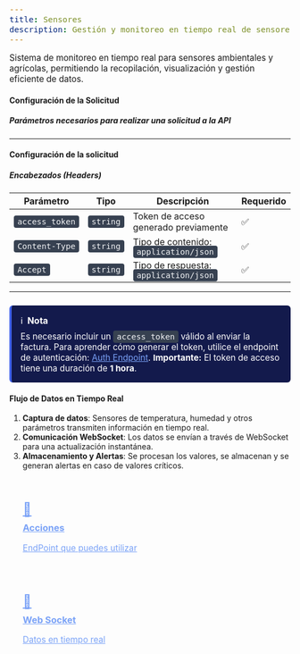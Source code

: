 ```yaml
---
title: Sensores
description: Gestión y monitoreo en tiempo real de sensores ambientales y agrícolas.
---
```


<style>
  .card-grid {
    display: grid;
    grid-template-columns: repeat(auto-fit, minmax(250px, 1fr));
    gap: 1.5rem;
    margin: 2rem 0;
  }
  .card {
    border: 1px solid var(--sl-color-gray-4);
    border-radius: 12px;
    padding: 1.5rem;
    transition: all 0.3s ease;
  }
  .card:hover {
    transform: translateY(-5px);
    box-shadow: 0 10px 20px rgba(0,0,0,0.1);
  }
  .card h3 {
    margin-top: 0.5rem;
  }
  .card-icon {
    font-size: 1.5rem;
    margin-bottom: 0.5rem;
  }

  /* Estilos para la nota */
  .note {
    background-color: #131a4c;
    color: white;
    padding: 1rem;
    border-radius: 6px;
    border-left: 4px solid #4263eb;
    max-width: 800px;
    margin-top: 1.5rem;
  }
  
  .note-header {
    font-size: 1rem;
    margin-bottom: 0.5rem;
    display: flex;
    align-items: center;
  }

  .icon {
    margin-right: 0.5rem;
  }

  p {
    margin: 0;
    font-size: 0.95rem;
  }

  code {
    background: #374151;
    color: #f3f4f6;
    padding: 0.2rem 0.4rem;
    border-radius: 4px;
    font-size: 0.9rem;
  }

  a {
    color: #7aa2f7;
    text-decoration: underline;
  }

  strong {
    font-weight: bold;
  }
</style>

Sistema de monitoreo en tiempo real para sensores ambientales y agrícolas, permitiendo la recopilación, visualización y gestión eficiente de datos.

#### Configuración de la Solicitud
##### Parámetros necesarios para realizar una solicitud a la API
---

#### Configuración de la solicitud

##### Encabezados (Headers)

<table>
  <thead>
    <tr>
      <th>Parámetro</th>
      <th>Tipo</th>
      <th>Descripción</th>
      <th>Requerido</th>
    </tr>
  </thead>
  <tbody>
    <tr>
      <td><code>access_token</code></td>
      <td><code>string</code></td>
      <td>Token de acceso generado previamente</td>
      <td>✅</td>
    </tr>
    <tr>
      <td><code>Content-Type</code></td>
      <td><code>string</code></td>
      <td>Tipo de contenido: <code>application/json</code></td>
      <td>✅</td>
    </tr>
    <tr>
      <td><code>Accept</code></td>
      <td><code>string</code></td>
      <td>Tipo de respuesta: <code>application/json</code></td>
      <td>✅</td>
    </tr>
  </tbody>
</table>

---

<div class="note">
  <div class="note-header">
    <span class="icon">ℹ️</span> <strong>Nota</strong>
  </div>
  <p>
    Es necesario incluir un <code>access_token</code> válido al enviar la factura. 
    Para aprender cómo generar el token, utilice el endpoint de autenticación: 
    <a href="../autenticacion/obtener-token/  ">Auth Endpoint</a>. <strong>Importante:</strong> 
    El token de acceso tiene una duración de <strong>1 hora</strong>.
  </p>
</div>

#### Flujo de Datos en Tiempo Real
1. **Captura de datos**: Sensores de temperatura, humedad y otros parámetros transmiten información en tiempo real.
2. **Comunicación WebSocket**: Los datos se envían a través de WebSocket para una actualización instantánea.
3. **Almacenamiento y Alertas**: Se procesan los valores, se almacenan y se generan alertas en caso de valores críticos.

<div class="card-grid">
  <a href="/sensores/acciones" class="card">
    <div class="card-icon">📲</div>
    <h3>Acciones</h3>
    <p>EndPoint que puedes utilizar</p>
  </a>

  <a href="/sensores/websocket" class="card">
    <div class="card-icon">📡</div>
    <h3>Web Socket</h3>
    <p>Datos en tiempo real</p>
  </a>
</div>
